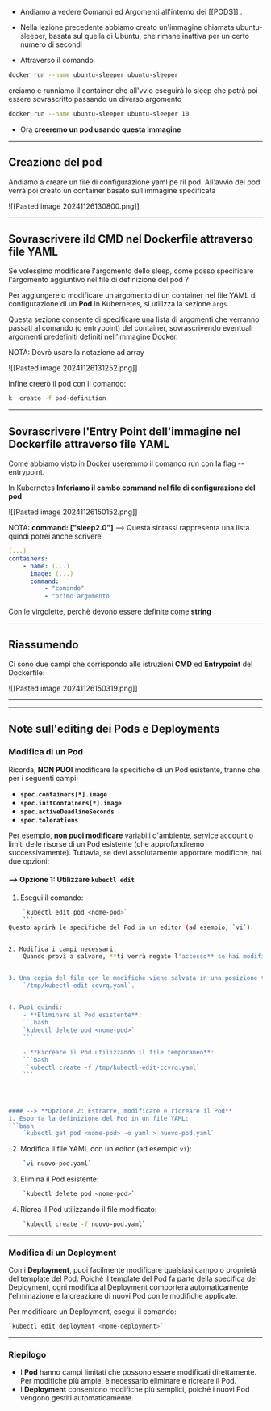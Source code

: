 - Andiamo a vedere Comandi ed Argomenti all'interno dei [[PODS]] .

- Nella lezione precedente abbiamo creato un'immagine chiamata ubuntu-sleeper, basata sul quella di Ubuntu, che rimane inattiva per un certo numero di secondi 
  
- Attraverso il comando
```bash
docker run --name ubuntu-sleeper ubuntu-sleeper
```
 creiamo e runniamo il container che all'vvio eseguirà lo sleep che potrà poi essere sovrascritto passando un diverso argomento

```bash
docker run --name ubuntu-sleeper ubuntu-sleeper 10
```

- Ora **creeremo un pod usando questa immagine**



***
## Creazione del pod
Andiamo a creare un file di configurazione yaml pe ril pod. All'avvio del pod verrà poi creato un container basato sull immagine specificata

![[Pasted image 20241126130800.png]]





***
## Sovrascrivere ild CMD nel Dockerfile  attraverso file YAML
Se volessimo modificare l'argomento dello sleep, come posso specificare l'argomento aggiuntivo nel file di definizione del pod ?

Per aggiungere o modificare un argomento di un container nel file YAML di configurazione di un **Pod** in Kubernetes, si utilizza la sezione `args`. 

Questa sezione consente di specificare una lista di argomenti che verranno passati al comando (o entrypoint) del container, sovrascrivendo eventuali argomenti predefiniti definiti nell'immagine Docker.

NOTA: Dovrò usare la notazione ad array

![[Pasted image 20241126131252.png]]


Infine creerò il pod con il comando:
```bash
k  create -f pod-definition
```


***
## Sovrascrivere l'Entry Point dell'immagine nel Dockerfile attraverso file YAML

Come abbiamo visto in Docker useremmo il comando run con la flag --entrypoint.

In Kubernetes **Inferiamo il cambo command nel file di configurazione del pod**

![[Pasted image 20241126150152.png]]


NOTA: **command: ["sleep2.0"]** --> Questa sintassi rappresenta una lista quindi potrei anche scrivere

```yaml
(...)
containers:
	- name: (...)
	  image: (...)
	  command:
		  - "comando"
		  - "primo argomento
```

Con le virgolette, perchè devono essere definite come **string**




***
## Riassumendo
Ci sono due campi che corrispondo alle istruzioni **CMD** ed **Entrypoint** del Dockerfile:

![[Pasted image 20241126150319.png]]




***
***
## Note sull'editing dei Pods e Deployments

### Modifica di un Pod
Ricorda, **NON PUOI** modificare le specifiche di un Pod esistente, tranne che per i seguenti campi:

- **`spec.containers[*].image`**
- **`spec.initContainers[*].image`**
- **`spec.activeDeadlineSeconds`**
- **`spec.tolerations`**

Per esempio, **non puoi modificare** variabili d'ambiente, service account o limiti delle risorse di un Pod esistente (che approfondiremo successivamente). Tuttavia, se devi assolutamente apportare modifiche, hai due opzioni:



#### --> **Opzione 1: Utilizzare `kubectl edit`**
1. Esegui il comando:
```bash
    `kubectl edit pod <nome-pod>`
    ```
Questo aprirà le specifiche del Pod in un editor (ad esempio, `vi`).


2. Modifica i campi necessari.  
    Quando provi a salvare, **ti verrà negato l'accesso** se hai modificato un campo non modificabile.


3. Una copia del file con le modifiche viene salvata in una posizione temporanea, ad esempio:  
    `/tmp/kubectl-edit-ccvrq.yaml`.


4. Puoi quindi:
    - **Eliminare il Pod esistente**:
	```bash
	`kubectl delete pod <nome-pod>`
	```
    
	- **Ricreare il Pod utilizzando il file temporaneo**:
	```bash
     `kubectl create -f /tmp/kubectl-edit-ccvrq.yaml`
	```




#### --> **Opzione 2: Estrarre, modificare e ricreare il Pod**
1. Esporta la definizione del Pod in un file YAML:
```bash
    `kubectl get pod <nome-pod> -o yaml > nuovo-pod.yaml`
```

2. Modifica il file YAML con un editor (ad esempio `vi`):
```bash
    `vi nuovo-pod.yaml`
```

3. Elimina il Pod esistente:
```bash
    `kubectl delete pod <nome-pod>`
```


4. Ricrea il Pod utilizzando il file modificato:
```bash
    `kubectl create -f nuovo-pod.yaml`
```


***

### Modifica di un Deployment
Con i **Deployment**, puoi facilmente modificare qualsiasi campo o proprietà del template del Pod. Poiché il template del Pod fa parte della specifica del Deployment, ogni modifica al Deployment comporterà automaticamente l'eliminazione e la creazione di nuovi Pod con le modifiche applicate.

Per modificare un Deployment, esegui il comando:

```bash
`kubectl edit deployment <nome-deployment>`
```


***

### Riepilogo
- I **Pod** hanno campi limitati che possono essere modificati direttamente. Per modifiche più ampie, è necessario eliminare e ricreare il Pod.
- I **Deployment** consentono modifiche più semplici, poiché i nuovi Pod vengono gestiti automaticamente.